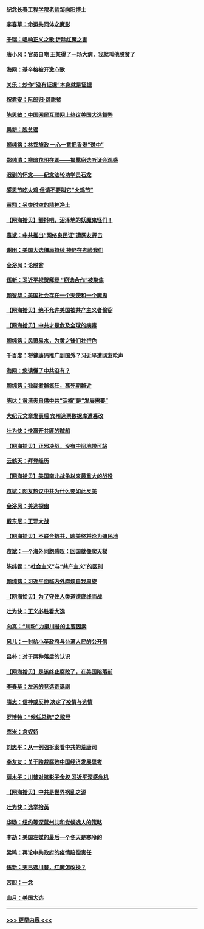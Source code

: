 #### [纪念长春工程学院老师邹向阳博士](../pages/nsc993/n12585390.md?t=12021151) 
#### [李春草：命运共同体之魔影](../pages/nsc993/n12585026.md?t=12021151) 
#### [千瑞：唱响正义之歌 铲除红魔之害](../pages/nsc993/n12585002.md?t=12021151) 
#### [唐小风：官员自嘲 王某得了一场大病，我就叫他脱贫了](../pages/nsc993/n12584981.md?t=12021151) 
#### [海网：基辛格被开激心歌](../pages/nsc993/n12584946.md?t=12021151) 
#### [关乐：炒作“没有证据”本身就是证据](../pages/nsc993/n12583146.md?t=12021151) 
#### [祝君安：阮郎归‧颂脱贫](../pages/nsc993/n12583119.md?t=12021151) 
#### [陈思敏：中国网民互联网上热议美国大选舞弊](../pages/nsc993/n12582845.md?t=12021151) 
#### [吴新：脱贫谣](../pages/nsc993/n12580839.md?t=12021151) 
#### [颜纯钩：林郑施政 一心一意把香港“送中”](../pages/nsc993/n12580805.md?t=12021151) 
#### [郑纯清：柳暗花明在即——揭露窃选听证会观感](../pages/nsc993/n12580795.md?t=12021151) 
#### [迟到的怀念——纪念法轮功学员石龙](../pages/nsc993/n12580245.md?t=12021151) 
#### [感恩节吃火鸡  但请不要叫它“火鸡节”](../pages/nsc993/n12580252.md?t=12021151) 
#### [黄翔：另类时空的精神净土](../pages/nsc993/n12578638.md?t=12021151) 
#### [【网海拾贝】颤抖吧，沼泽地的妖魔鬼怪们！](../pages/nsc993/n12578552.md?t=12021151) 
#### [袁斌：中共推出“网络良民证”遭网友抨击](../pages/nsc993/n12578511.md?t=12021151) 
#### [谢田：美国大选僵局持续 神仍在考验我们](../pages/nsc993/n12577432.md?t=12021151) 
#### [金浴凤：论脱贫](../pages/nsc993/n12576386.md?t=12021151) 
#### [伍新：习近平祝贺拜登 “窃选合作”被聚焦](../pages/nsc993/n12576358.md?t=12021151) 
#### [颜智华：美国社会存在一个天使和一个魔鬼](../pages/nsc993/n12574299.md?t=12021151) 
#### [【网海拾贝】绝不允许美国被共产主义者偷窃](../pages/nsc993/n12573396.md?t=12021151) 
#### [【网海拾贝】中共才是危及全球的病毒](../pages/nsc993/n12571204.md?t=12021151) 
#### [颜纯钩：风萧易水，为黄之锋们壮行色](../pages/nsc993/n12571487.md?t=12021151) 
#### [千百度：将健康码推广到国外？习近平遭网友呛声](../pages/nsc993/n12570808.md?t=12021151) 
#### [海网：您读懂了中共没有？](../pages/nsc993/n12570487.md?t=12021151) 
#### [颜纯钩：独裁者越疯狂，离死期越近](../pages/nsc993/n12569055.md?t=12021151) 
#### [陈达：黄洁夫自供中共“活摘”是“发展需要”](../pages/nsc993/n12568541.md?t=12021151) 
#### [大纪元文章发表后 宾州选票数据库遭篡改](../pages/nsc993/n12568105.md?t=12021151) 
#### [吐为快：快离开共匪的贼船](../pages/nsc993/n12568462.md?t=12021151) 
#### [【网海拾贝】正邪决战，没有中间地带可站](../pages/nsc993/n12568439.md?t=12021151) 
#### [云鹤天：拜登经历](../pages/nsc993/n12567294.md?t=12021151) 
#### [【网海拾贝】美国南北战争以来最重大的战役](../pages/nsc993/n12567247.md?t=12021151) 
#### [袁斌：网友热议中共为什么要如此反美](../pages/nsc993/n12567162.md?t=12021151) 
#### [金浴凤：美选探幽](../pages/nsc993/n12567147.md?t=12021151) 
#### [戴东尼：正邪大战](../pages/nsc993/n12567033.md?t=12021151) 
#### [【网海拾贝】不联合抗共，欧美终将沦为殖民地](../pages/nsc993/n12565068.md?t=12021151) 
#### [袁斌：一个海外同胞感叹：回国就像爬天梯](../pages/nsc993/n12564986.md?t=12021151) 
#### [陈纬霆：“社会主义”与“共产主义”的区别](../pages/nsc993/n12562417.md?t=12021151) 
#### [颜纯钩：习近平面临内外麻烦自我周旋](../pages/nsc993/n12563356.md?t=12021151) 
#### [【网海拾贝】为了守住人类道德底线而战](../pages/nsc993/n12562542.md?t=12021151) 
#### [吐为快：正义必胜看大选](../pages/nsc993/n12561967.md?t=12021151) 
#### [向真：“川粉”力挺川普的主要因素](../pages/nsc993/n12560774.md?t=12021151) 
#### [风儿：一封给小英政府与台湾人民的公开信](../pages/nsc993/n12560581.md?t=12021151) 
#### [吕朴：对于两种落后的认识](../pages/nsc993/n12560492.md?t=12021151) 
#### [【网海拾贝】是该终止腐败了，在美国陷落前](../pages/nsc993/n12559936.md?t=12021151) 
#### [李春草：左派的竞选荒诞剧](../pages/nsc993/n12558380.md?t=12021151) 
#### [隋志：信神或反神 决定了疫情与选情](../pages/nsc993/n12558255.md?t=12021151) 
#### [罗博特：“候任总统”之败登](../pages/nsc993/n12558189.md?t=12021151) 
#### [杰米：念奴娇](../pages/nsc993/n12558174.md?t=12021151) 
#### [刘忠平：从一例强拆案看中共的荒唐司](../pages/nsc993/n12558036.md?t=12021151) 
#### [李友友：关于独裁腐败中国经济发展思考](../pages/nsc993/n12558004.md?t=12021151) 
#### [薛木子：川普对抗影子金权 习近平深感危机](../pages/nsc993/n12557342.md?t=12021151) 
#### [【网海拾贝】中共是世界祸乱之源](../pages/nsc993/n12555353.md?t=12021151) 
#### [吐为快：选举拾英](../pages/nsc993/n12555041.md?t=12021151) 
#### [华旸：纽约等深蓝州共和党候选人的策略](../pages/nsc993/n12554309.md?t=12021151) 
#### [李劼：美国左媒的最后一个冬天是寒冷的](../pages/nsc993/n12552947.md?t=12021151) 
#### [梁鸣：再论中共政府的疫情赔偿责任](../pages/nsc993/n12553012.md?t=12021151) 
#### [伍新：天已选川普，红魔怎改换？](../pages/nsc993/n12552970.md?t=12021151) 
#### [苦胆：一念](../pages/nsc993/n12552957.md?t=12021151) 
#### [山月：美国大选](../pages/nsc993/n12552446.md?t=12021151) 

----
#### [ >>> 更早内容 <<< ](../indexes/nsc993-earlier.md)
